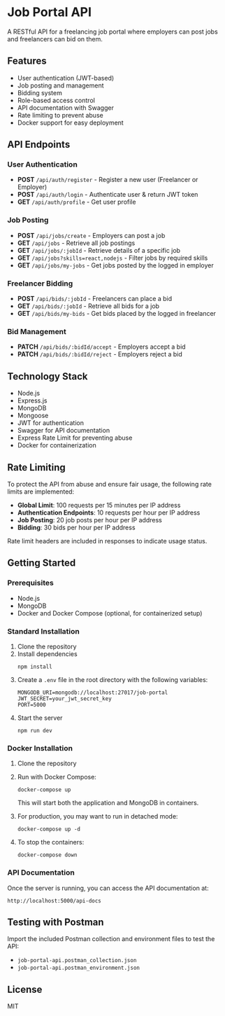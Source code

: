 # Job Portal API

A RESTful API for a freelancing job portal where employers can post jobs and freelancers can bid on them.

## Features

- User authentication (JWT-based)
- Job posting and management
- Bidding system
- Role-based access control
- API documentation with Swagger
- Rate limiting to prevent abuse
- Docker support for easy deployment

## API Endpoints

### User Authentication

- **POST** `/api/auth/register` - Register a new user (Freelancer or Employer)
- **POST** `/api/auth/login` - Authenticate user & return JWT token
- **GET** `/api/auth/profile` - Get user profile

### Job Posting

- **POST** `/api/jobs/create` - Employers can post a job
- **GET** `/api/jobs` - Retrieve all job postings
- **GET** `/api/jobs/:jobId` - Retrieve details of a specific job
- **GET** `/api/jobs?skills=react,nodejs` - Filter jobs by required skills
- **GET** `/api/jobs/my-jobs` - Get jobs posted by the logged in employer

### Freelancer Bidding

- **POST** `/api/bids/:jobId` - Freelancers can place a bid
- **GET** `/api/bids/:jobId` - Retrieve all bids for a job
- **GET** `/api/bids/my-bids` - Get bids placed by the logged in freelancer

### Bid Management

- **PATCH** `/api/bids/:bidId/accept` - Employers accept a bid
- **PATCH** `/api/bids/:bidId/reject` - Employers reject a bid

## Technology Stack

- Node.js
- Express.js
- MongoDB
- Mongoose
- JWT for authentication
- Swagger for API documentation
- Express Rate Limit for preventing abuse
- Docker for containerization

## Rate Limiting

To protect the API from abuse and ensure fair usage, the following rate limits are implemented:

- **Global Limit**: 100 requests per 15 minutes per IP address
- **Authentication Endpoints**: 10 requests per hour per IP address
- **Job Posting**: 20 job posts per hour per IP address
- **Bidding**: 30 bids per hour per IP address

Rate limit headers are included in responses to indicate usage status.

## Getting Started

### Prerequisites

- Node.js
- MongoDB
- Docker and Docker Compose (optional, for containerized setup)

### Standard Installation

1. Clone the repository
2. Install dependencies
   ```
   npm install
   ```
3. Create a `.env` file in the root directory with the following variables:
   ```
   MONGODB_URI=mongodb://localhost:27017/job-portal
   JWT_SECRET=your_jwt_secret_key
   PORT=5000
   ```
4. Start the server
   ```
   npm run dev
   ```

### Docker Installation

1. Clone the repository
2. Run with Docker Compose:
   ```
   docker-compose up
   ```
   This will start both the application and MongoDB in containers.

3. For production, you may want to run in detached mode:
   ```
   docker-compose up -d
   ```

4. To stop the containers:
   ```
   docker-compose down
   ```

### API Documentation

Once the server is running, you can access the API documentation at:
```
http://localhost:5000/api-docs
```

## Testing with Postman

Import the included Postman collection and environment files to test the API:
- `job-portal-api.postman_collection.json`
- `job-portal-api.postman_environment.json`

## License

MIT 